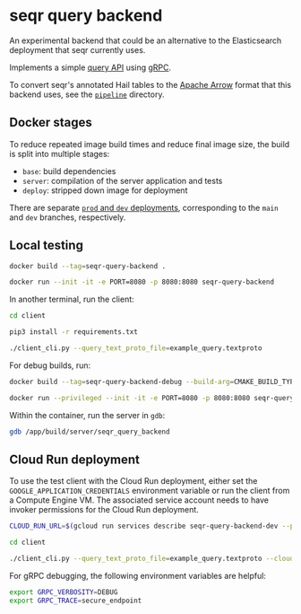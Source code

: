 # seqr query backend

An experimental backend that could be an alternative to the Elasticsearch deployment that seqr currently uses.

Implements a simple [query API](proto/seqr_query_service.proto) using [gRPC](https://grpc.io/).

To convert seqr's annotated Hail tables to the [Apache Arrow](https://arrow.apache.org/) format that this backend uses, see the [`pipeline`](pipeline) directory.

## Docker stages

To reduce repeated image build times and reduce final image size, the build is split
into multiple stages:

- `base`: build dependencies
- `server`: compilation of the server application and tests
- `deploy`: stripped down image for deployment

There are separate [`prod` and `dev` deployments](.github/workflows/deploy.yaml), corresponding to the `main` and `dev` branches, respectively.

## Local testing

```bash
docker build --tag=seqr-query-backend .

docker run --init -it -e PORT=8080 -p 8080:8080 seqr-query-backend
```

In another terminal, run the client:

```bash
cd client

pip3 install -r requirements.txt

./client_cli.py --query_text_proto_file=example_query.textproto
```

For debug builds, run:

```bash
docker build --tag=seqr-query-backend-debug --build-arg=CMAKE_BUILD_TYPE=Debug --target=server .

docker run --privileged --init -it -e PORT=8080 -p 8080:8080 seqr-query-backend-debug
```

Within the container, run the server in `gdb`:

```bash
gdb /app/build/server/seqr_query_backend
```

## Cloud Run deployment

To use the test client with the Cloud Run deployment, either set the
`GOOGLE_APPLICATION_CREDENTIALS` environment variable or run the client from a Compute
Engine VM. The associated service account needs to have invoker permissions for the
Cloud Run deployment.

```bash
CLOUD_RUN_URL=$(gcloud run services describe seqr-query-backend-dev --platform=managed --region=australia-southeast1 --format='value(status.url)')

cd client

./client_cli.py --query_text_proto_file=example_query.textproto --cloud_run_url=$CLOUD_RUN_URL
```

For gRPC debugging, the following environment variables are helpful:

```bash
export GRPC_VERBOSITY=DEBUG
export GRPC_TRACE=secure_endpoint
```

